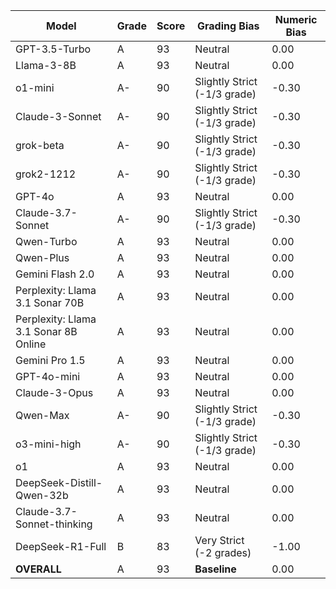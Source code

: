 | Model | Grade | Score | Grading Bias | Numeric Bias |
|------|-------|-------|-------------|-------------|
| GPT-3.5-Turbo | A | 93 | Neutral | 0.00 |
| Llama-3-8B | A | 93 | Neutral | 0.00 |
| o1-mini | A- | 90 | Slightly Strict (-1/3 grade) | -0.30 |
| Claude-3-Sonnet | A- | 90 | Slightly Strict (-1/3 grade) | -0.30 |
| grok-beta | A- | 90 | Slightly Strict (-1/3 grade) | -0.30 |
| grok2-1212 | A- | 90 | Slightly Strict (-1/3 grade) | -0.30 |
| GPT-4o | A | 93 | Neutral | 0.00 |
| Claude-3.7-Sonnet | A- | 90 | Slightly Strict (-1/3 grade) | -0.30 |
| Qwen-Turbo | A | 93 | Neutral | 0.00 |
| Qwen-Plus | A | 93 | Neutral | 0.00 |
| Gemini Flash 2.0 | A | 93 | Neutral | 0.00 |
| Perplexity: Llama 3.1 Sonar 70B | A | 93 | Neutral | 0.00 |
| Perplexity: Llama 3.1 Sonar 8B Online | A | 93 | Neutral | 0.00 |
| Gemini Pro 1.5 | A | 93 | Neutral | 0.00 |
| GPT-4o-mini | A | 93 | Neutral | 0.00 |
| Claude-3-Opus | A | 93 | Neutral | 0.00 |
| Qwen-Max | A- | 90 | Slightly Strict (-1/3 grade) | -0.30 |
| o3-mini-high | A- | 90 | Slightly Strict (-1/3 grade) | -0.30 |
| o1 | A | 93 | Neutral | 0.00 |
| DeepSeek-Distill-Qwen-32b | A | 93 | Neutral | 0.00 |
| Claude-3.7-Sonnet-thinking | A | 93 | Neutral | 0.00 |
| DeepSeek-R1-Full | B | 83 | Very Strict (-2 grades) | -1.00 |
| **OVERALL** | A | 93 | **Baseline** | 0.00 |